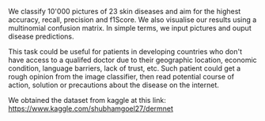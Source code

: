 We classify 10'000 pictures of 23 skin diseases and aim for the highest accuracy, recall, precision and f1Score. We also visualise our results using a multinomial confusion matrix. In simple terms, we input pictures and ouput disease predictions. 

This task could be useful for patients in developing countries who don't have access to a qualifed doctor due to their geographic location, economic condition, language barriers, lack of trust, etc. Such patient could get a rough opinion from the image classifier, then read potential course of action, solution or precautions about the disease on the internet.

We obtained the dataset from kaggle at this link: https://www.kaggle.com/shubhamgoel27/dermnet
